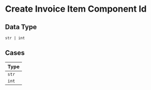 
# Create Invoice Item Component Id

## Data Type

`str | int`

## Cases

| Type |
|  --- |
| `str` |
| `int` |

